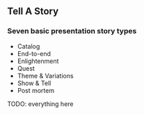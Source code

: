 ## Tell A Story

### Seven basic presentation story types

* Catalog
* End-to-end
* Enlightenment
* Quest
* Theme & Variations
* Show & Tell
* Post mortem

TODO: everything here

